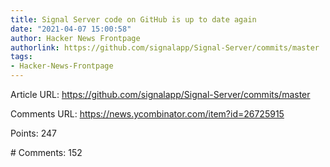 ```yaml
---
title: Signal Server code on GitHub is up to date again
date: "2021-04-07 15:00:58"
author: Hacker News Frontpage
authorlink: https://github.com/signalapp/Signal-Server/commits/master
tags:
- Hacker-News-Frontpage
---
```


<p>Article URL: <a href="https://github.com/signalapp/Signal-Server/commits/master">https://github.com/signalapp/Signal-Server/commits/master</a></p>
<p>Comments URL: <a href="https://news.ycombinator.com/item?id=26725915">https://news.ycombinator.com/item?id=26725915</a></p>
<p>Points: 247</p>
<p># Comments: 152</p>
